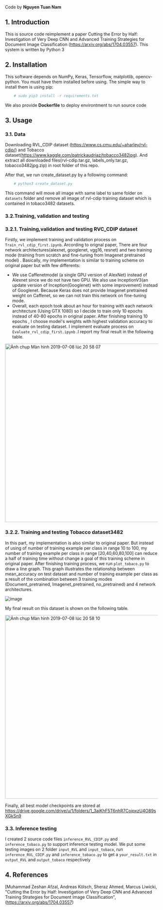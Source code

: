 
Code by **Nguyen Tuan Nam**

## 1. Introduction
This is source code reimplement a paper Cutting the Error by Half: Investigation of Very Deep CNN and Advanced Training
Strategies for Document Image Classification (https://arxiv.org/abs/1704.03557). This system is written by Python 3


## 2. Installation

This software depends on NumPy, Keras, Tensorflow, matplotlib, opencv-python. You must have them installed before using.
The simple way to install them is using pip: 
```sh
	# sudo pip3 install -r requirements.txt
```
We also provide **Dockerfile** to deploy environtment to run source code

## 3. Usage

### 3.1. Data
Downloading RVL_CDIP dataset (https://www.cs.cmu.edu/~aharley/rvl-cdip/) and Tobacco dataset(https://www.kaggle.com/patrickaudriaz/tobacco3482jpg). And extract all downloaded files(rvl-cdip.tar.gz, labels_only.tar.gz, tobacco3482jpg.zip) in root folder of this repo. 

After that, we run create_dataset.py by a following command: 
```sh
	# python3 create_dataset.py
```
This command will move all image with same label to same folder on ``datasets`` folder  and remove all image of rvl-cdip training dataset which is contained in tobaco3482 datasets.

### 3.2.Training, validation and testing

### 3.2.1. Training,validation and testing RVC_CDIP dataset
Firstly, we implement training and validation process on ``Train_rvl_cdip_first.ipynb``. Arcording to orignal paper, There are four network architectures(alexnet, googlenet, vgg16, resnet) and two training mode (training from scratch and fine-tuning from Imagenet pretrained model)  . Basically, my implementation is similar to training scheme on original paper but with few differents:
* We use Caffenetmodel (a single GPU version of AlexNet) instead of Alexnet since we do not have two GPU. We also use InceptionV3(an update version of Inception(Googlenet) with some improvement) instead of Googlenet. Because Keras does not provide Imagenet pretrained weight on Caffenet, so we can not train this network on fine-tuning mode. 
* Overall, each epoch took about an hour for training with each network architecture (Using GTX 1080) so I decide to train only 10 epochs instead of 40-80 epochs in original paper. After finishing training 10 epochs , I choose model's weights with highest validation accuracy to evaluate on testing dataset. I implement evaluate process on ``Evaluate_rvl_cdip_first.ipynb``  .I report my final result in the following table.

<img width="587" alt="Ảnh chụp Màn hình 2019-07-08 lúc 20 58 07" src="https://user-images.githubusercontent.com/48004872/60816101-28665300-a1c3-11e9-9650-9369932943b4.png">


### 3.2.2. Training and testing Tobacco dataset3482
In this part, my implementation is also similar to original paper. But instead of using of number of training example per class in range 10 to 100, my number of training example per class in range [20,40,60,80,100] can reduce a half of training time without change a goal of this training scheme in original paper. After finishing training process, we run ``plot_tobaco.py`` to draw a line graph. This graph illustrates the relationship between mean_accuracy on test dataset and number of training example per class as a result of the combination between 3 training modes (Document_pretrained, Imagenet_pretrained, no_pretrained) and 4 network architectures. 

![image](https://user-images.githubusercontent.com/48004872/60815716-67e06f80-a1c2-11e9-959a-17f8a573fbd6.png)

My final result on this dataset is shown on the following table. 

<img width="604" alt="Ảnh chụp Màn hình 2019-07-08 lúc 20 58 10" src="https://user-images.githubusercontent.com/48004872/60816117-31efbb00-a1c3-11e9-9cbd-2c0a8a357a49.png">

Finally, all best model checkpoints are stored at https://drive.google.com/drive/u/1/folders/1_3ajKhF5T6nhR7CojpxzU4O89sXGkSn9

### 3.3. Inference testing
I created 2 source code files ``inference_RVL_CDIP.py`` and ``inference_tobaco.py`` to support inference testing model. We put some testing images on 2 folder ``input_RVL`` and ``input_tobaco``, run ``inference_RVL_CDIP.py`` and ``inference_tobaco.py`` to get a ``your_result.txt`` in ``output_RVL`` and ``output_tobaco`` respectively

## 4. References

[Muhammad Zeshan Afzal, Andreas Kölsch, Sheraz Ahmed, Marcus Liwicki, "Cutting the Error by Half: Investigation of Very Deep CNN and Advanced Training Strategies for Document Image Classification",(https://arxiv.org/abs/1704.03557)

